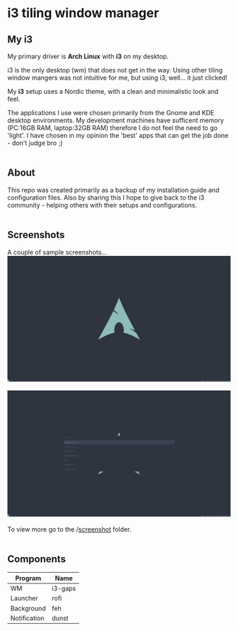 # i3 tiling window manager

## My i3
My primary driver is **Arch Linux** with **i3** on my desktop.

i3 is the only desktop (wm) that does not get in the way. Using other tiling window mangers was not intuitive for me, but using i3, well... it just clicked!

My **i3** setup uses a Nordic theme, with a clean and minimalistic look and feel.

The applications I use were chosen primarily from the Gnome and KDE desktop environments. My development machines have sufficent memory (PC:16GB RAM, laptop:32GB RAM) therefore I do not feel the need to go 'light'. I have chosen in my opinion the 'best' apps that can get the job done - don't judge bro ;)
<br />
<br />
## About
This repo was created primarily as a backup of my installation guide and configuration files. Also by sharing this I hope to give back to the i3 community - helping others with their setups and configurations.
<br />
<br />
## Screenshots
A couple of sample screenshots...
<br />
![primary monitor](https://github.com/OpcodePete/i3/blob/main/screenshots/primary-monitor.png)
<br />
<br />
![primary monitor with rofi](https://github.com/OpcodePete/i3/blob/main/screenshots/primary-monitor-rofi.png)
<br />
<br />
To view more go to the /[screenshot](screenshot) folder.
<br />
<br />
## Components

| Program | Name |
| ------- | ---- |
| WM | i3-gaps |
| Launcher | rofi |
| Background | feh |
| Notification | dunst |

